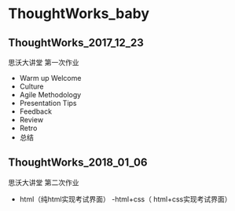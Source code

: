 # ThoughtWorks_baby

## ThoughtWorks_2017_12_23
思沃大讲堂 第一次作业

- Warm up Welcome
- Culture
- Agile Methodology
- Presentation Tips
- Feedback
- Review
- Retro
- 总结

## ThoughtWorks_2018_01_06
思沃大讲堂 第二次作业

- html（纯html实现考试界面）
-html+css（ html+css实现考试界面）
